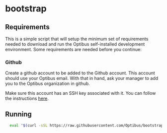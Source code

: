 # bootstrap


## Requirements

This is a simple script that will setup the minimum set of requirements needed to download and run the Optibus self-installed development environment. Some requirements are needed before you continue:

### Github

Create a github account to be added to the Github account. This account should use your Optibus email. With that in hand, ask your manager to add you to the Optibus organization in github.

Make sure this account has an SSH key associated with it. You can follow the instructions [here](https://docs.github.com/en/github/authenticating-to-github/connecting-to-github-with-ssh).

## Running

```bash
  eval "$(curl -sSL https://raw.githubusercontent.com/Optibus/bootstrap/refs/heads/main/bootstrap.sh)"
```

